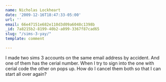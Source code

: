 ```yaml
---
name: Nicholas Lockheart
date: '2009-12-16T18:47:33-05:00'
url: ''
email: 66e47151e682e110d3d09a6048c1398b
_id: 7a8215b2-8199-40b2-a099-3367f87cad65
slug: "/sims-3-yay/"
template: comment

---
```


I made two sims 3 accounts on the same email address by accident. And one of them has the cerial number. When I try to sign into the one with cerial code the other on pops up. How do I cancel them both so that I can start all over again?
